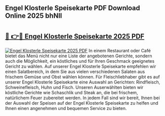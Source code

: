 ## Engel Klosterle Speisekarte PDF Download Online 2025 bhNIl

# <h2><a href="http://gc61wri.nevu.top/?p=Engel+Klosterle+Speisekarte">🔗 👉🔴 Engel Klosterle Speisekarte 2025 PDF</a></h2>

[![Engel Klosterle Speisekarte 2025 PDF](https://i.imgur.com/dBaPXMq.png)](http://gc61wri.nevu.top/?p=Engel+Klosterle+Speisekarte)
In einem Restaurant oder Café bietet das Menü nicht nur eine Liste der angebotenen Gerichte, sondern auch die Möglichkeit, ein köstliches und für Ihren Geschmack geeignetes Gericht zu wählen. Auf unserer Engel Klosterle Speisekarte empfehlen wir einen Salatbereich, in dem Sie aus vielen verschiedenen Salaten aus frischem Gemüse und Obst wählen können. Für Fleischliebhaber gibt es auf unserer Engel Klosterle Speisekarte eine Auswahl an Gerichten: Rindfleisch, Schweinefleisch, Huhn und Fisch. Unseren Auserwählten bieten wir köstliche Gerichte wie Schaschlik und Steak an, die bei frischem, natürlichem Feuer zubereitet werden. In jedem Fall sind wir bereit, Ihnen bei der Auswahl der Speisen auf der Engel Klosterle Speisekarte zu helfen und Ihnen einen angenehmen und bequemen Service zu bieten.
